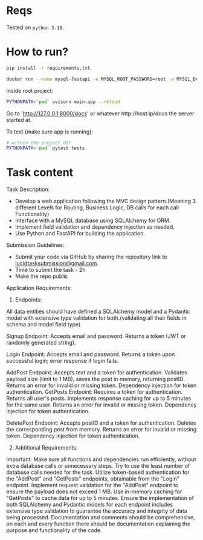 # Reqs

Tested on `python 3.10`.

# How to run?

```bash
pip install -r requirements.txt
```

```bash
docker run --name mysql-fastapi -e MYSQL_ROOT_PASSWORD=root -e MYSQL_DATABASE=fastapi_db -p 3306:3306 -d mysql:8.0
```

Inside root project:
```bash
PYTHONPATH=`pwd` uvicorn main:app --reload
```

Go to 'http://127.0.0.1:8000/docs' or whatever http://host:ip/docs the server started at.

To test (make sure app is running):
```bash
# within the project dir
PYTHONPATH=`pwd` pytest tests
```


# Task content

Task Description:

- Develop a web application following the MVC design pattern.(Meaning 3 different Levels for Routing, Business Logic, DB calls for each call Functionality)
- Interface with a MySQL database using SQLAlchemy for ORM.
- Implement field validation and dependency injection as needed.
- Use Python and FastAPI for building the application.

Submission Guidelines:

- Submit your code via GitHub by sharing the repository link to lucidtasksubmission@gmail.com.
- Time to submit the task - 2h
- Make the repo public

Application Requirements:


1. Endpoints:

All data entities should have defined a SQLAlchemy model and a Pydantic model with extensive type validation for both.(validating all their fields in schema and model field type)



  Signup Endpoint:
    Accepts email and password.
    Returns a token (JWT or randomly generated string).


  Login Endpoint:
    Accepts email and password.
    Returns a token upon successful login; error response if login fails.

  AddPost Endpoint:
    Accepts text and a token for authentication.
    Validates payload size (limit to 1 MB), saves the post in memory, returning postID.
    Returns an error for invalid or missing token.
    Dependency injection for token authentication.
  GetPosts Endpoint:
    Requires a token for authentication.
    Returns all user's posts.
    Implements response caching for up to 5 minutes for the same user.
    Returns an error for invalid or missing token.
    Dependency injection for token authentication.

  DeletePost Endpoint:
    Accepts postID and a token for authentication.
    Deletes the corresponding post from memory.
    Returns an error for invalid or missing token.
    Dependency injection for token authentication.


2. Additional Requirements:

Important: Make sure all functions and dependencies run efficiently, without extra database calls or unnecessary steps. Try to use the least number of database calls needed for the task. 
Utilize token-based authentication for the "AddPost" and "GetPosts" endpoints, obtainable from the "Login" endpoint.
  Implement request validation for the "AddPost" endpoint to ensure the payload does not exceed 1 MB.
  Use in-memory caching for "GetPosts" to cache data for up to 5 minutes.
Ensure the implementation of both SQLAlchemy and Pydantic models for each endpoint includes extensive type validation to guarantee the accuracy and integrity of data being processed.
Documentation and comments should be comprehensive, on each and every function there should be documentation explaining the purpose and functionality of the code.